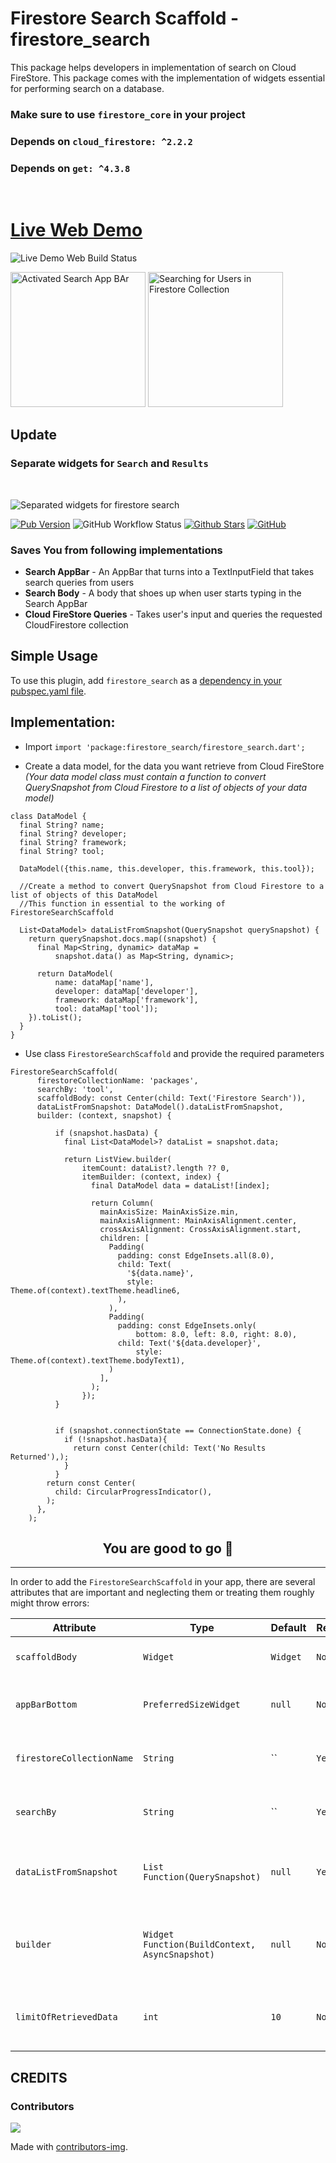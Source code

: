# Firestore Search Scaffold - firestore_search

This package helps developers in implementation of search on Cloud FireStore. This package comes with the implementation of widgets essential  for  performing search on a database.
### Make sure to use `firestore_core` in your project
### **Depends on `cloud_firestore: ^2.2.2`**
### **Depends on `get: ^4.3.8`**

<br>

# [Live Web Demo](https://firestore-search-pub.web.app/)
![Live Demo Web Build Status](https://img.shields.io/github/workflow/status/asadamatic/firestore_search/pub_publish?logo=github&style=for-the-badge&label=Web%20Build)
<p>
  <img width="216px" alt="Activated Search App BAr" src="https://raw.githubusercontent.com/asadamatic/firestore_search/master/assets/searchbar.gif"/>

  <img width="216px" alt="Searching for Users in Firestore Collection" src="https://raw.githubusercontent.com/asadamatic/firestore_search/master/assets/usersearch.gif"/>
</p>

## Update

### Separate widgets for `Search` and `Results`
<br>

![Separated widgets for firestore search](https://raw.githubusercontent.com/asadamatic/firestore_search/master/assets/separated_search.gif?raw=true)


[![Pub Version](https://img.shields.io/pub/v/firestore_search?logo=flutter&style=for-the-badge)](https://pub.dev/packages/firestore_search)
![GitHub Workflow Status](https://img.shields.io/github/workflow/status/asadamatic/firestore_search/pub_publish?logo=github&style=for-the-badge)
[![Github Stars](https://img.shields.io/github/stars/asadamatic/firestore_search?logo=github&style=for-the-badge)](https://github.com/asadamatic/firestore_search)
[![GitHub](https://img.shields.io/github/license/asadamatic/firestore_search?logo=open+source+initiative&style=for-the-badge)](https://github.com/asadamatic/firestore_search/blob/master/LICENSE)
<!-- [![Awesome Flutter](https://img.shields.io/badge/Awesome-Flutter-FC60A8?logo=awesome-lists&style=for-the-badge)](https://github.com/Solido/awesome-flutter#widgets) -->

### Saves You from following implementations

* **Search AppBar** - An AppBar that turns into a TextInputField that takes search queries from users
* **Search Body** - A body that shoes up when user starts typing in the Search AppBar
* **Cloud FireStore Queries** - Takes user's input and queries the requested CloudFirestore collection


## Simple Usage
To use this plugin, add `firestore_search` as a
[dependency in your pubspec.yaml file](https://pub.dev/packages/firestore_search/install).


## Implementation:

* Import `import 'package:firestore_search/firestore_search.dart';`

* Create a data model, for the data you want retrieve from Cloud FireStore _(Your data model class must contain a function to convert QuerySnapshot from Cloud Firestore to a list of objects of your data model)_

```
class DataModel {
  final String? name;
  final String? developer;
  final String? framework;
  final String? tool;

  DataModel({this.name, this.developer, this.framework, this.tool});

  //Create a method to convert QuerySnapshot from Cloud Firestore to a list of objects of this DataModel
  //This function in essential to the working of FirestoreSearchScaffold

  List<DataModel> dataListFromSnapshot(QuerySnapshot querySnapshot) {
    return querySnapshot.docs.map((snapshot) {
      final Map<String, dynamic> dataMap =
          snapshot.data() as Map<String, dynamic>;

      return DataModel(
          name: dataMap['name'],
          developer: dataMap['developer'],
          framework: dataMap['framework'],
          tool: dataMap['tool']);
    }).toList();
  }
}
```

* Use class `FirestoreSearchScaffold` and provide the required parameters

```
FirestoreSearchScaffold(
      firestoreCollectionName: 'packages',
      searchBy: 'tool',
      scaffoldBody: const Center(child: Text('Firestore Search')),
      dataListFromSnapshot: DataModel().dataListFromSnapshot,
      builder: (context, snapshot) {

          if (snapshot.hasData) {
            final List<DataModel>? dataList = snapshot.data;

            return ListView.builder(
                itemCount: dataList?.length ?? 0,
                itemBuilder: (context, index) {
                  final DataModel data = dataList![index];

                  return Column(
                    mainAxisSize: MainAxisSize.min,
                    mainAxisAlignment: MainAxisAlignment.center,
                    crossAxisAlignment: CrossAxisAlignment.start,
                    children: [
                      Padding(
                        padding: const EdgeInsets.all(8.0),
                        child: Text(
                          '${data.name}',
                          style: Theme.of(context).textTheme.headline6,
                        ),
                      ),
                      Padding(
                        padding: const EdgeInsets.only(
                            bottom: 8.0, left: 8.0, right: 8.0),
                        child: Text('${data.developer}',
                            style: Theme.of(context).textTheme.bodyText1),
                      )
                    ],
                  );
                });
          }


          if (snapshot.connectionState == ConnectionState.done) {
            if (!snapshot.hasData){
              return const Center(child: Text('No Results Returned'),);
            }
          }
        return const Center(
          child: CircularProgressIndicator(),
        );
      },
    );
```

                                                                                       
## <div align="center">You are good to go 💯</div>

---





In order to add the `FirestoreSearchScaffold` in your app, there are several attributes that are important and neglecting them  or treating them roughly might throw errors:

| Attribute | Type  | Default | Required | Description |
|-----------|-------|---------|-------------|----------|
| `scaffoldBody` | `Widget` | `Widget` | `No` | This widget will appear in the body of Scaffold. |
| `appBarBottom` | `PreferredSizeWidget` | `null`  | `No` | This widget will appear at the bottom of Search AppBar. |
| `firestoreCollectionName` | `String` | `` | `Yes` | Determines the Cloud Firestore collection You want to search in. |
| `searchBy` | `String` | `` | `Yes` | Key for the firestore_collection value you want to search by. |
| `dataListFromSnapshot` | `List Function(QuerySnapshot)` | `null` | `Yes` | This function converts QuerySnapshot to A List of required data. |
| `builder` | `Widget Function(BuildContext, AsyncSnapshot)` | `null` | `No` | This is the builder function of StreamBuilder used by this widget to show search results. |
| `limitOfRetrievedData` | `int` | `10` | `No` | Determines the number of documents returned by the search query. |

## CREDITS
### Contributors
<a href="https://github.com/asadamatic/firestore_search/graphs/contributors">
  <img src="https://contributors-img.firebaseapp.com/image?repo=asadamatic/firestore_search" />
</a>

Made with [contributors-img](https://contributors-img.firebaseapp.com).
